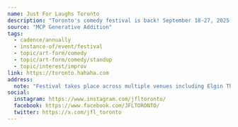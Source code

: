 ```yaml
---
name: Just For Laughs Toronto
description: "Toronto's comedy festival is back! September 18-27, 2025. Just For Laughs Toronto featuring stand-up, sketch comedy, improv and comedy theatre from Canadian and international performers across multiple venues throughout the city."
source: "MCP Generative Addition"
tags:
  - cadence/annually
  - instance-of/event/festival
  - topic/art-form/comedy
  - topic/art-form/comedy/standup
  - topic/interest/improv
link: https://toronto.hahaha.com
address:
  note: "Festival takes place across multiple venues including Elgin Theatre, Royal Theatre, Comedy Bar, Meridian Hall, Scotiabank Arena, and others throughout Toronto"
social:
  instagram: https://www.instagram.com/jfltoronto/
  facebook: https://www.facebook.com/JFLTORONTO/
  twitter: https://x.com/jfl_toronto
---
```

